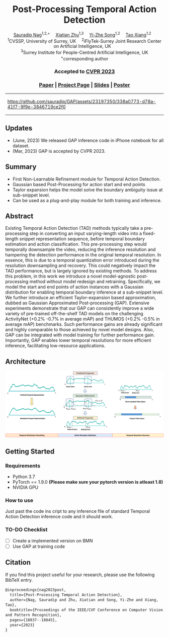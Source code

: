 

<div align="center">

<h1>Post-Processing Temporal Action Detection</h1>

<div>
    <a href='https://sauradip.github.io/' target='_blank'>Sauradip Nag</a><sup>1,2,+</sup>&emsp;
    <a href='https://scholar.google.co.uk/citations?hl=en&user=ZbA-z1cAAAAJ&view_op=list_works&sortby=pubdate' target='_blank'>Xiatian Zhu</a><sup>1,3</sup>&emsp;
    <a href='https://scholar.google.co.uk/citations?user=irZFP_AAAAAJ&hl=en' target='_blank'>Yi-Zhe Song</a><sup>1,2</sup>&emsp;
    <a href='https://scholar.google.co.uk/citations?hl=en&user=MeS5d4gAAAAJ&view_op=list_works&sortby=pubdate' target='_blank'>Tao Xiang</a><sup>1,2</sup>&emsp;
</div>
<div>
    <sup>1</sup>CVSSP, University of Surrey, UK&emsp;
    <sup>2</sup>iFlyTek-Surrey Joint Research Center on Artificial Intelligence, UK&emsp; <br>
    <sup>3</sup>Surrey Institute for People-Centred Artificial Intelligence, UK
</div>
<div>
    <sup>+</sup>corresponding author
</div>

<h3><strong>Accepted to <a href='https://cvpr2023.thecvf.com/' target='_blank'>CVPR 2023</a></strong></h3>

<h3 align="center">
  <a href="https://openaccess.thecvf.com/content/CVPR2023/papers/Nag_Post-Processing_Temporal_Action_Detection_CVPR_2023_paper.pdf" target='_blank'>Paper</a> |
  <a href="https://sauradip.github.io/project_pages/GAP/" target='_blank'>Project Page</a> |
  <a href="https://cvpr2023.thecvf.com/media/cvpr-2023/Slides/21267.pdf" target='_blank'>Slides</a> |
  <a href="https://cvpr2023.thecvf.com/media/PosterPDFs/CVPR%202023/21267.png?t=1685587366.9226022" target='_blank'>Poster</a> 
</h3>

<table>
<tr>
    <td>


https://github.com/sauradip/GAP/assets/23197350/338a0773-d78a-41f7-9f9e-3846719ce2f0


</td>
</tr>
</table>
</div>

## Updates

- (June, 2023) We released GAP inference code in iPhone notebook for all dataset.
- (Mar, 2023) GAP is accepted by CVPR 2023.

## Summary
- First Non-Learnable Refinement module for Temporal Action Detection.
- Gaussian based Post-Processing for action start and end points
- Taylor expansion helps the model solve the boundary ambiguity issue at sub-snippet level.
- Can be used as a plug-and-play module for both training and inference.

## Abstract

Existing Temporal Action Detection (TAD) methods typically take a pre-processing step in converting an input varying-length video into a fixed-length snippet representation sequence, before temporal boundary estimation and action classification. This pre-processing step would temporally downsample the video, reducing the inference resolution and hampering the detection performance in the original temporal resolution. In essence, this is due to a temporal quantization error introduced during the resolution downsampling and recovery. This could negatively impact the TAD performance, but is largely ignored by existing methods. To address this problem, in this work we introduce a novel model-agnostic post-processing method without model redesign and retraining. Specifically, we model the start and end points of action instances with a Gaussian distribution for enabling temporal boundary inference at a sub-snippet level. We further introduce an efficient Taylor-expansion based approximation, dubbed as Gaussian Approximated Post-processing (GAP). Extensive experiments demonstrate that our GAP can consistently improve a wide variety of pre-trained off-the-shelf TAD models on the challenging ActivityNet (+0.2% -0.7% in average mAP) and THUMOS (+0.2% -0.5% in average mAP) benchmarks. Such performance gains are already significant and highly comparable to those achieved by novel model designs. Also, GAP can be integrated with model training for further performance gain. Importantly, GAP enables lower temporal resolutions for more efficient inference, facilitating low-resource applications.

## Architecture
![](assets/main-fig.png)

## Getting Started

### Requirements
- Python 3.7
- PyTorch == 1.9.0  **(Please make sure your pytorch version is atleast 1.8)**
- NVIDIA GPU

### How to use 
Just past the code ins cript to any inference file of standard Temporal Action Detection inference code and it should work. 

### TO-DO Checklist
- [ ] Create a implemented version on BMN
- [ ] Use GAP at training code

## Citation
If you find this project useful for your research, please use the following BibTeX entry.
```
@inproceedings{nag2023post,
  title={Post-Processing Temporal Action Detection},
  author={Nag, Sauradip and Zhu, Xiatian and Song, Yi-Zhe and Xiang, Tao},
  booktitle={Proceedings of the IEEE/CVF Conference on Computer Vision and Pattern Recognition},
  pages={18837--18845},
  year={2023}
}
```




